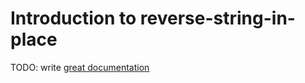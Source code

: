 # Introduction to reverse-string-in-place

TODO: write [great documentation](http://jacobian.org/writing/what-to-write/)

